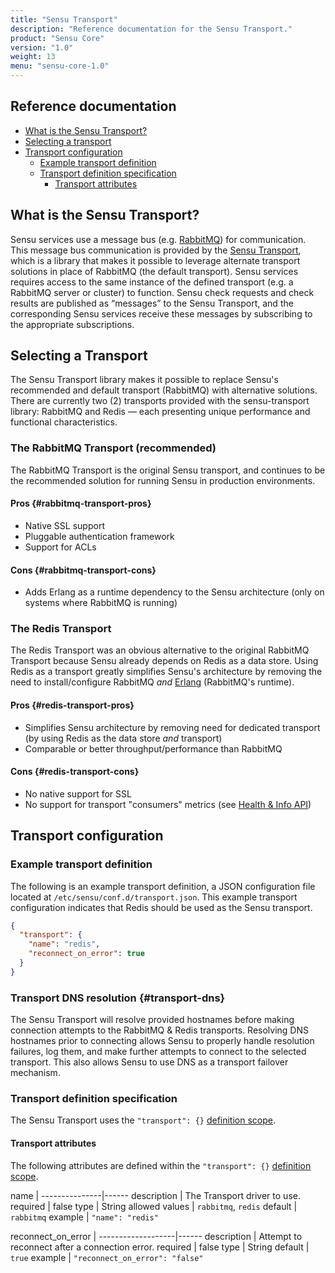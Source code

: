 ```yaml
---
title: "Sensu Transport"
description: "Reference documentation for the Sensu Transport."
product: "Sensu Core"
version: "1.0"
weight: 13
menu: "sensu-core-1.0"
---
```


## Reference documentation

- [What is the Sensu Transport?](#what-is-the-sensu-transport)
- [Selecting a transport](#selecting-a-transport)
- [Transport configuration](#transport-configuration)
  - [Example transport definition](#example-transport-definition)
  - [Transport definition specification](#transport-definition-specification)
    - [Transport attributes](#transport-attributes)

## What is the Sensu Transport?

Sensu services use a message bus (e.g. [RabbitMQ][1]) for communication. This
message bus communication is provided by the [Sensu Transport][2], which is  a
library that makes it possible to leverage alternate transport solutions in
place of RabbitMQ (the default transport). Sensu services requires access to the
same instance of the defined transport (e.g. a RabbitMQ server or cluster) to
function. Sensu check requests and check results are published as “messages” to
the Sensu Transport, and the corresponding Sensu services receive these messages
by subscribing to the appropriate subscriptions.

## Selecting a Transport

The Sensu Transport library makes it possible to replace Sensu's recommended and
default transport (RabbitMQ) with alternative solutions. There are currently
two (2) transports provided with the sensu-transport library: RabbitMQ and
Redis &mdash; each presenting unique performance and functional characteristics.

### The RabbitMQ Transport (recommended)

The RabbitMQ Transport is the original Sensu transport, and continues to be the
recommended solution for running Sensu in production environments.

#### Pros {#rabbitmq-transport-pros}

- Native SSL support
- Pluggable authentication framework
- Support for ACLs

#### Cons {#rabbitmq-transport-cons}

- Adds Erlang as a runtime dependency to the Sensu architecture (only on systems
  where RabbitMQ is running)

### The Redis Transport

The Redis Transport was an obvious alternative to the original RabbitMQ
Transport because Sensu already depends on Redis as a data store. Using Redis as
a transport greatly simplifies Sensu's architecture by removing the need to
install/configure RabbitMQ _and_ [Erlang](https://www.erlang.org/) (RabbitMQ's
runtime).

#### Pros {#redis-transport-pros}

- Simplifies Sensu architecture by removing need for dedicated transport (by
  using Redis as the data store _and_ transport)
- Comparable or better throughput/performance than RabbitMQ

#### Cons {#redis-transport-cons}

- No native support for SSL
- No support for transport "consumers" metrics (see [Health & Info API][4])

## Transport configuration

### Example transport definition

The following is an example transport definition, a JSON configuration file
located at `/etc/sensu/conf.d/transport.json`. This example transport
configuration indicates that Redis should be used as the Sensu transport.

~~~ json
{
  "transport": {
    "name": "redis",
    "reconnect_on_error": true
  }
}
~~~

### Transport DNS resolution {#transport-dns}

The Sensu Transport will resolve provided hostnames before making
connection attempts to the RabbitMQ & Redis transports. Resolving DNS
hostnames prior to connecting allows Sensu to properly handle
resolution failures, log them, and make further attempts to connect to
the selected transport. This also allows Sensu to use DNS as a
transport failover mechanism.

### Transport definition specification

The Sensu Transport uses the `"transport": {}` [definition scope][3].

#### Transport attributes

The following attributes are defined within the `"transport": {}`
[definition scope](configuration#configuration-scopes).

name           | 
---------------|------
description    | The Transport driver to use.
required       | false
type           | String
allowed values | `rabbitmq`, `redis`
default        | `rabbitmq`
example        | `"name": "redis"`

reconnect_on_error | 
-------------------|------
description        | Attempt to reconnect after a connection error.
required           | false
type               | String
default            | `true`
example            | `"reconnect_on_error": "false"`


[1]:  rabbitmq.html
[2]:  http://github.com/sensu/sensu-transport
[3]:  configuration.html#configuration-scopes
[4]:  ../api/health-and-info-api.html
